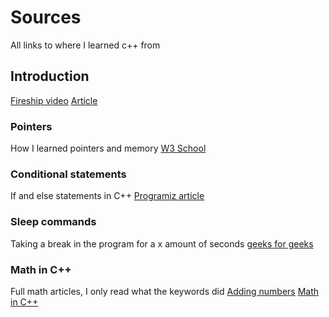 # Sources
All links to where I learned c++ from

## Introduction
[Fireship video](https://www.youtube.com/watch?v=MNeX4EGtR5Y)
[Article](https://www.geeksforgeeks.org/top-10-reasons-to-learn-c-plus-plus/)

### Pointers
How I learned pointers and memory
[W3 School](https://www.w3schools.com/cpp/cpp_pointers.asp)

### Conditional statements
If and else statements in C++
[Programiz article](https://www.programiz.com/cpp-programming/if-else)

### Sleep commands
Taking a break in the program for a x amount of seconds
[geeks for geeks](https://www.geeksforgeeks.org/sleep-function-in-cpp/)

### Math in C++
Full math articles, I only read what the keywords did
[Adding numbers](https://www.programiz.com/cpp-programming/examples/add-numbers)
[Math in C++](https://www.w3schools.com/cpp/cpp_math.asp)
